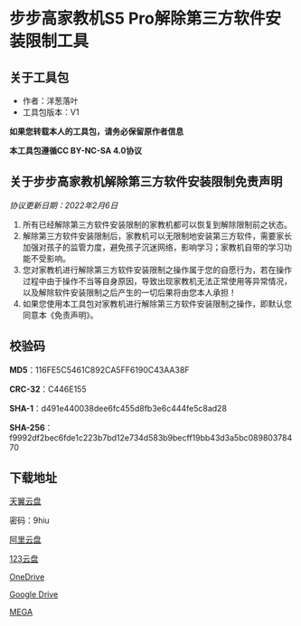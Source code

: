 # 步步高家教机S5 Pro解除第三方软件安装限制工具

## 关于工具包
- 作者：洋葱落叶
- 工具包版本：V1

**如果您转载本人的工具包，请务必保留原作者信息**

**本工具包遵循CC BY-NC-SA 4.0协议**

## 关于步步高家教机解除第三方软件安装限制免责声明
*协议更新日期：2022年2月6日*
1. 所有已经解除第三方软件安装限制的家教机都可以恢复到解除限制前之状态。
2. 解除第三方软件安装限制后，家教机可以无限制地安装第三方软件，需要家长加强对孩子的监管力度，避免孩子沉迷网络，影响学习；家教机自带的学习功能不受影响。
3. 您对家教机进行解除第三方软件安装限制之操作属于您的自愿行为，若在操作过程中由于操作不当等自身原因，导致出现家教机无法正常使用等异常情况，以及解除软件安装限制之后产生的一切后果将由您本人承担！
4. 如果您使用本工具包对家教机进行解除第三方软件安装限制之操作，即默认您同意本《免责声明》。

## 校验码
**MD5**：116FE5C5461C892CA5FF6190C43AA38F

**CRC-32**：C446E155

**SHA-1**：d491e440038dee6fc455d8fb3e6c444fe5c8ad28

**SHA-256**：f9992df2bec6fde1c223b7bd12e734d583b9becff19bb43d3a5bc08980378470

## 下载地址
[天翼云盘](https://cloud.189.cn/t/iAVNRjnUVRfu)

密码：9hiu

[阿里云盘](https://www.aliyundrive.com/s/oSfEn4XVicU)

[123云盘](https://www.123pan.com/s/FbyrVv-JhqBH)

[OneDrive](https://dljz-my.sharepoint.com/:f:/g/personal/ycly_nii_ink/Ej5PP8roABNLmiSu6_00SFwBfM46vzEE8gSyerBP7uNXRA?e=4AEYzB)

[Google Drive](https://drive.google.com/drive/folders/1P4ChFOnACZo6S9F900OyQTkYWf1FTVx-?usp=sharing)

[MEGA](https://mega.nz/folder/0b0UGADC#Q9ki_S0TqkasaRDMvR8bnw)

